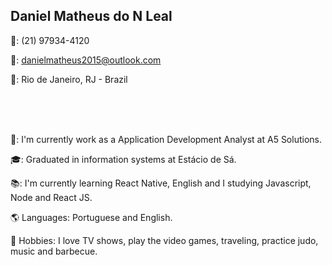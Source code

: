 ## Daniel Matheus do N Leal

📱: (21) 97934-4120

📧: danielmatheus2015@outlook.com

📍: Rio de Janeiro, RJ - Brazil

<br>
<br>
<br>

🔭: I'm currently work as a Application Development Analyst at A5 Solutions.

🎓: Graduated in information systems at Estácio de Sá.

📚: I'm currently learning React Native, English and I studying Javascript, Node and React JS.

🌎 Languages: Portuguese and English.

🎺 Hobbies: I love TV shows, play the video games, traveling, practice judo, music and barbecue.
